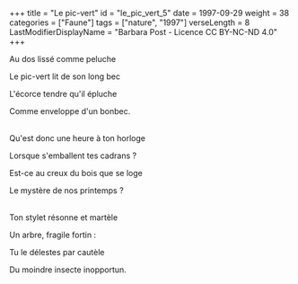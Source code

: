 +++
title = "Le pic-vert"
id = "le_pic_vert_5"
date = 1997-09-29
weight = 38
categories = ["Faune"]
tags = ["nature", "1997"]
verseLength = 8
LastModifierDisplayName = "Barbara Post - Licence CC BY-NC-ND 4.0"
+++

Au dos lissé comme peluche

Le pic-vert lit de son long bec

L'écorce tendre qu'il épluche

Comme enveloppe d'un bonbec.

 \
Qu'est donc une heure à ton horloge

Lorsque s'emballent tes cadrans ?

Est-ce au creux du bois que se loge

Le mystère de nos printemps ?

 \
Ton stylet résonne et martèle

Un arbre, fragile fortin :

Tu le délestes par cautèle

Du moindre insecte inopportun.
